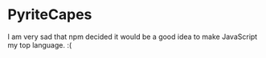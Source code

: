 # PyriteCapes
I am very sad that npm decided it would be a good idea to make JavaScript my top language. :(
